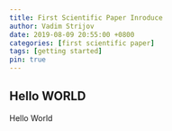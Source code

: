 ```yaml
---
title: First Scientific Paper Inroduce
author: Vadim Strijov
date: 2019-08-09 20:55:00 +0800
categories: [first scientific paper]
tags: [getting started]
pin: true
---
```


## Hello WORLD

Hello World